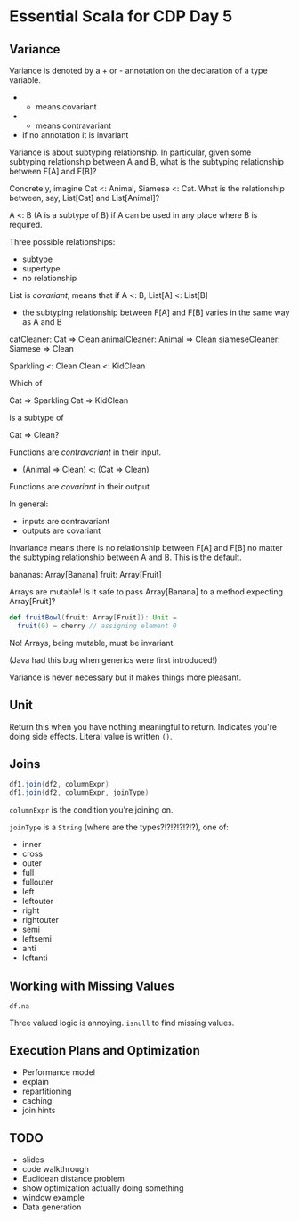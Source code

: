 # Essential Scala for CDP Day 5

## Variance

Variance is denoted by a + or - annotation on the declaration of a type variable.
- + means covariant
- - means contravariant
- if no annotation it is invariant

Variance is about subtyping relationship. In particular, given some subtyping relationship between A and B, what is the subtyping relationship between F[A] and F[B]?

Concretely, imagine Cat <: Animal, Siamese <: Cat. What is the relationship between, say, List[Cat] and List[Animal]?

A <: B (A is a subtype of B) if A can be used in any place where B is required.

Three possible relationships:
- subtype
- supertype
- no relationship

List is *covariant*, means that if A <: B, List[A] <: List[B]
- the subtyping relationship between F[A] and F[B] varies in the same way as A and B

catCleaner: Cat => Clean
animalCleaner: Animal => Clean
siameseCleaner: Siamese => Clean

Sparkling <: Clean
Clean <: KidClean

Which of 

  Cat => Sparkling
  Cat => KidClean

is a subtype of

  Cat => Clean?

Functions are *contravariant* in their input.
- (Animal => Clean) <: (Cat => Clean)

Functions are *covariant* in their output

In general:
- inputs are contravariant
- outputs are covariant

Invariance means there is no relationship between F[A] and F[B] no matter the subtyping relationship between A and B. This is the default.

bananas: Array[Banana]
fruit: Array[Fruit]

Arrays are mutable! Is it safe to pass Array[Banana] to a method expecting Array[Fruit]?

```scala
def fruitBowl(fruit: Array[Fruit]): Unit =
  fruit(0) = cherry // assigning element 0
```

No! Arrays, being mutable, must be invariant.

(Java had this bug when generics were first introduced!)

Variance is never necessary but it makes things more pleasant.


## Unit

Return this when you have nothing meaningful to return. Indicates you're doing side effects. Literal value is written `()`.


## Joins

```scala
df1.join(df2, columnExpr)
df1.join(df2, columnExpr, joinType)
```

`columnExpr` is the condition you're joining on.

`joinType` is a `String` (where are the types?!?!?!?!?!?), one of:
- inner
- cross
- outer
- full
- fullouter
- left
- leftouter
- right
- rightouter
- semi
- leftsemi
- anti
- leftanti


## Working with Missing Values

`df.na`

Three valued logic is annoying. `isnull` to find missing values.


## Execution Plans and Optimization

- Performance model
- explain
- repartitioning
- caching
- join hints


## TODO
- slides
- code walkthrough
- Euclidean distance problem
- show optimization actually doing something
- window example
- Data generation
